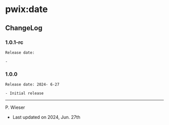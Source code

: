 # pwix:date

## ChangeLog

### 1.0.1-rc

    Release date: 

    - 

### 1.0.0

    Release date: 2024- 6-27

    - Initial release

---
P. Wieser
- Last updated on 2024, Jun. 27th
